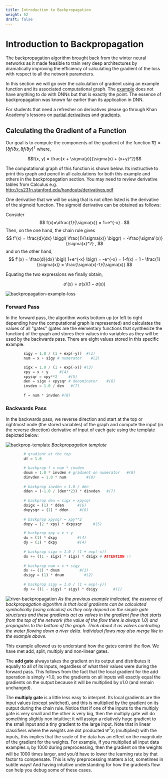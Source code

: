 ```yaml
---
title: Introduction to Backpropagation
weight: 52
draft: false
---
```


# Introduction to Backpropagation

The backpropagation algorithm brought back from the winter neural networks as it made feasible to train very deep architectures by dramatically improving the efficiency of calculating the gradient of the loss with respect to all the network parameters. 

In this section we will go over the calculation of gradient using an example function and its associated computational graph. The [example](http://cs231n.github.io/optimization-2/) does not have anything to do with DNNs but that is exactly the point. The essence of backpropagation was known far earlier than its application in DNN. 

For students that need a refresher on derivatives please go through  Khan Academy's lessons on [partial derivatives](https://www.khanacademy.org/math/multivariable-calculus/multivariable-derivatives/partial-derivatives/v/partial-derivatives-introduction) and [gradients](https://www.khanacademy.org/math/multivariable-calculus/multivariable-derivatives/gradient-and-directional-derivatives/v/gradient). 

## Calculating the Gradient of a Function
Our goal is to compute the components of the gradient of the function  $\nabla f = [ \partial f / \partial x , \partial f / \partial y ]^T$ where,

$$f(x, y) = \frac{x + \sigma(y)}{\sigma(x) + (x+y)^2}$$

The computational graph of this function is shown below.  Its instructive to print this graph and pencil in all calculations for both this example and others in the backpropagation section. You may need to review derivative tables from Calculus e.g. http://cs231n.stanford.edu/handouts/derivatives.pdf 

One derivative that we will be using that is not often listed is the derivative of the sigmoid function. The sigmoid derivative can be obtained as follows:

Consider
$$
f(x)=\dfrac{1}{\sigma(x)} = 1+e^{-x}
.
$$
Then, on the one hand, the chain rule gives
$$
f'(x)
= \frac{d}{dx} \biggl( \frac{1}{\sigma(x)} \biggr)
= -\frac{\sigma'(x)}{\sigma(x)^2}
,
$$
and on the other hand,
$$
f'(x)
= \frac{d}{dx} \bigl( 1+e^{-x} \bigr)
= -e^{-x}
= 1-f(x)
= 1 - \frac{1}{\sigma(x)}
= \frac{\sigma(x)-1}{\sigma(x)}
$$

Equating the two expressions we finally obtain,

$$\sigma'(x) = \sigma(x)(1-\sigma(x))$$ 

![backpropagation-example-loss](images/backprop-example-loss.drawio.svg#center)


### Forward Pass
In the forward pass, the algorithm works bottom up (or left to right depending how the computational graph is represented) and calculates the values of all "gates" (gates are the elementary functions that synthesize the function) of the graph and stores their values into variables as they will be used by the backwards pass. There are eight values stored in this specific example. 

```python
        sigy = 1.0 / (1 + exp(-y))  #(1)
        num = x + sigy # numerator    #(2)

        sigx = 1.0 / (1 + exp(-x)) #(3)
        xpy = x + y     #(4)
        xpysqr = xpy**2     #(5)
        den = sigx + xpysqr # denominator    #(6)
        invden = 1.0 / den   #(7)
        
        f = num * invden #(8)
  ```

### Backwards Pass
In the backwards pass, we reverse direction and start at the top or rightmost node (the stored variables) of the graph and compute the input (in the reverse direction) derivative of input of each gate using the template depicted below:

![backprop-template](images/backprop-template.png)
*Backpropagation template*

```python
        # gradient at the top
        df = 1.0

        # backprop f = num * invden
        dnum = 1.0 * invden # gradient on numerator   #(8)
        dinvden = 1.0 * num         #(8)
        
        # backprop invden = 1.0 / den 
        dden = (-1.0 / (den**2)) * dinvden   #(7)
        
        # backprop den = sigx + xpysqr
        dsigx = (1) * dden      #(6)
        dxpysqr = (1) * dden     #(6)
        
        # backprop xpysqr = xpy**2
        dxpy = (2 * xpy) * dxpysqr     #(5)

        # backprop xpy = x + y
        dx = (1) * dxpy         #(4)
        dy = (1) * dxpy         #(4)
        
        # backprop sigx = 1.0 / (1 + exp(-x))
        dx += ((1 - sigx) * sigx) * dsigx # ATTENTION !!
        
        # backprop num = x + sigy
        dx += (1) * dnum         #(2)
        dsigy = (1) * dnum         #(2)
        
        # backprop sigy = 1.0 / (1 + exp(-y))
        dy += ((1 - sigy) * sigy) * dsigy       #(1)
```

![river-backpropagation](images/river-backpropagation.jpg)
*As the previous example indicated, the essence of backpropagation algorithm is that local gradients can be calculated symbolically (using calculus) as they only depend on the simple gate structures and these gradients act as valves in the gradient flow that starts from the top of the network (the value of the flow there is always 1.0) and propagates to the bottom of the graph. Think about it as valves controlling the water flowing down a river delta. Individual flows may also merge like in the example above.*

This example allowed us to understand how the gates control the flow. We have met add, split, multiply and non-linear gates.

The **add gate** always takes the gradient on its output and distributes it equally to all of its inputs, regardless of what their values were during the forward pass. This follows from the fact that the local gradient for the add operation is simply +1.0, so the gradients on all inputs will exactly equal the gradients on the output because it will be multiplied by x1.0 (and remain unchanged). 

The **multiply gate** is a little less easy to interpret. Its local gradients are the input values (except switched), and this is multiplied by the gradient on its output during the chain rule. Notice that if one of the inputs to the multiply gate is very small and the other is very big, then the multiply gate will do something slightly non intuitive: it will assign a relatively huge gradient to the small input and a tiny gradient to the large input. Note that in linear classifiers where the weights are dot producted $w^Tx_i$ (multiplied) with the inputs, this implies that the scale of the data has an effect on the magnitude of the gradient for the weights. For example, if you multiplied all input data examples $x_i$ by 1000 during preprocessing, then the gradient on the weights will be 1000 times larger, and you’d have to lower the learning rate by that factor to compensate. This is why preprocessing matters a lot, sometimes in subtle ways! And having intuitive understanding for how the gradients flow can help you debug some of these cases.


